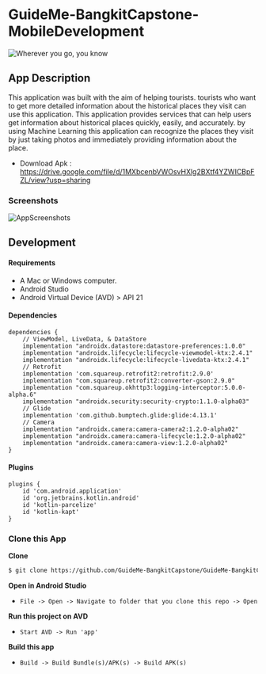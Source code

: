 # GuideMe-BangkitCapstone-MobileDevelopment
![Wherever you go, you know](https://user-images.githubusercontent.com/69246482/172908910-316bf9df-a08b-43ae-895f-dba1624bd25f.png)

## App Description
This application was built with the aim of helping tourists. tourists who want to get more detailed information about the historical places they visit can use this application. This application provides services that can help users get information about historical places quickly, easily, and accurately. by using Machine Learning this application can recognize the places they visit by just taking photos and immediately providing information about the place.

* Download Apk : https://drive.google.com/file/d/1MXbcenbVWOsvHXlg2BXtf4YZWICBpFZL/view?usp=sharing

### Screenshots
![AppScreenshots](https://user-images.githubusercontent.com/69246482/173022423-0e84a266-ff01-40fd-97ca-3a03512e26d5.png)

## Development

#### Requirements
* A Mac or Windows computer.
* Android Studio
* Android Virtual Device (AVD) > API 21

#### Dependencies
```Gradle
dependencies {
    // ViewModel, LiveData, & DataStore
    implementation "androidx.datastore:datastore-preferences:1.0.0"
    implementation "androidx.lifecycle:lifecycle-viewmodel-ktx:2.4.1"
    implementation "androidx.lifecycle:lifecycle-livedata-ktx:2.4.1"
    // Retrofit
    implementation 'com.squareup.retrofit2:retrofit:2.9.0'
    implementation "com.squareup.retrofit2:converter-gson:2.9.0"
    implementation "com.squareup.okhttp3:logging-interceptor:5.0.0-alpha.6"
    implementation "androidx.security:security-crypto:1.1.0-alpha03"
    // Glide
    implementation 'com.github.bumptech.glide:glide:4.13.1'
    // Camera
    implementation "androidx.camera:camera-camera2:1.2.0-alpha02"
    implementation "androidx.camera:camera-lifecycle:1.2.0-alpha02"
    implementation "androidx.camera:camera-view:1.2.0-alpha02"
}
```

#### Plugins
```Gradle
plugins {
    id 'com.android.application'
    id 'org.jetbrains.kotlin.android'
    id 'kotlin-parcelize'
    id 'kotlin-kapt'
}
```
### Clone this App

**Clone**
```bash
$ git clone https://github.com/GuideMe-BangkitCapstone/GuideMe-BangkitCapstone-MobileDevelopment.git
```

**Open in Android Studio**
* `File -> Open -> Navigate to folder that you clone this repo -> Open`

**Run this project on AVD**
* `Start AVD -> Run 'app'`

**Build this app**
* `Build -> Build Bundle(s)/APK(s) -> Build APK(s)`
